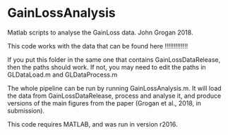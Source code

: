 # GainLossAnalysis
Matlab scripts to analyse the GainLoss data.
John Grogan 2018.

This code works with the data that can be found here !!!!!!!!!!!!!

If you put this folder in the same one that contains GainLossDataRelease, then the paths should work. If not, you may need to edit the paths in GLDataLoad.m and GLDataProcess.m

The whole pipeline can be run by running GainLossAnalysis.m. It will load the data from GainLossDataRelease, process and analyse it, and produce versions of the main figures from the paper (Grogan et al., 2018, in submission).

This code requires MATLAB, and was run in version r2016.
